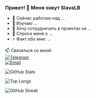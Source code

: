 ### Привет! 👋 Меня зовут SlavaLB

- 🔭 Сейчас работаю над ...
- 🌱 Изучаю ...
- 👯 Хочу сотрудничать в проектах на ...
- 💬 Спроси меня о ...
- ⚡ Факт обо мне: ...

📫 Связаться со мной:  
[![Telegram](https://img.shields.io/badge/Telegram-2CA5E0?style=for-the-badge&logo=telegram&logoColor=white)](https://t.me/SlvLyU)  
[![Email](https://img.shields.io/badge/Email-D14836?style=for-the-badge&logo=gmail&logoColor=white)](mailto:v.lyub4enko@gmail.com)

![GitHub Stats](https://github-readme-stats.vercel.app/api?username=SlavaLB&show_icons=true&theme=dark&hide_border=true)

![Top Langs](https://github-readme-stats.vercel.app/api/top-langs/?username=SlavaLB&layout=compact&theme=dark)

![GitHub Streak](https://github-readme-streak-stats.herokuapp.com/?user=SlavaLB&theme=dark&hide_border=true)

